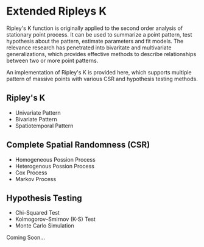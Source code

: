 # Extended Ripleys K
Ripley's K function is originally applied to the second order analysis of stationary point process. It can be used to summarize a point pattern, test hypothesis about the pattern, estimate parameters and fit models. The relevance research has penetrated into bivaritate and multivariate generalizations, which provides effective methods to describe relationships between two or more point patterns.


An implementation of Ripley's K is provided here, which supports multiple pattern of massive points with various CSR and hypothesis testing methods.

## Ripley's K
* Univariate Pattern
* Bivariate Pattern
* Spatiotemporal Pattern

## Complete Spatial Randomness (CSR)
* Homogeneous Possion Process
* Heterogenous Possion Process
* Cox Process
* Markov Process

## Hypothesis Testing
* Chi-Squared Test
* Kolmogorov–Smirnov (K-S) Test
* Monte Carlo Simulation


Coming Soon...
